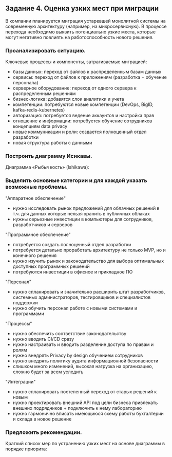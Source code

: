 ## Задание 4. Оценка узких мест при миграции

В компании планируется миграция устаревшей монолитной системы на современную архитектуру (например, на микросервисную). В процессе перехода необходимо выявить потенциально узкие места, которые могут негативно повлиять на работоспособность нового решения.

### Проанализировать ситуацию.
Ключевые процессы и компоненты, затрагиваемые миграцией:
- базы данных: переход от файлов к распределенным базам данных
- сервисы: переход от файлов к приложениям (разработка + обучение персонала)
- серверное оборудование: переход от одного сервера к распределенным решениям
- бизнес-логика: добавятся слои аналитики и учета
- компетенции: потребуются новые компетенции (DevOps, BigID, kafka-redis-kubernetes)
- авторизация: потребуется ведение аккаунтов и настройка прав
- отношение к информации: потребуется обучение сотрудников концепциям data privacy
- новые коммуникации и роли: создается полноценный отдел разработки
- новая структура работы с данными

### Построить диаграмму Исикавы.
Диаграмма «Рыбья кость» (Ishikawa):

### Выделить основные категории и для каждой указать возможные проблемы.

"Аппаратное обеспечение"
- нужно исследовать рынок предложений для облачных решений в т.ч. для данных которые нельзя хранить в публичных облаках
- нужны серьезные инвестиции в компьютеры для сотрудников, разработчиков и серверов
  
"Программное обеспечение"
- потребуется создать полноценный отдел разработки
- потребуется детально проработать архитектуру не только MVP, но и конечного решения
- нужно изучить рынок и законодательство для выбора оптимальных доступных программных решений
- потребуются инвестиции в офисное и прикладное ПО

"Персонал"
- нужно спланировать и значительно расширить штат разработчиков, системных администраторов, тестировщиков и специалистов поддержки
- нужно обучить персонал работе с новыми системами и программами

"Процессы"
- нужно обеспечить соответствие законодательству
- нужно вводить CI/CD сразу
- нужно настраивать и вводить разделение доступа по правам и ролям
- нужно внедрять Privacy by design обучением сотрудников
- нужно внедрять политику аудита информационной безопасности
- слишком много изменений, высокая нагрузка на организацию, сложно будет за всем уследить

"Интеграции"
- нужно спланировать постепенный переход от старых решений к новым
- нужно проектировать внешний API под цели бизнеса привлекать внешних подрядчиков + подключить к нему лабораторию
- нужно гармонично вписать имеющиюся схему работы бухгалтерии и склада в новое решение

### Предложить рекомендации.
Краткий список мер по устранению узких мест на основе диаграммы в порядке приорита:

